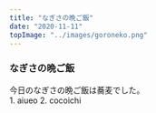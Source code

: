 ```yaml
---
title: "なぎさの晩ご飯"
date: "2020-11-11"
topImage: "../images/goroneko.png"
---
```


### なぎさの晩ご飯

今日のなぎさの晩ご飯は蕎麦でした。<br>
    1. aiueo
    2. cocoichi

